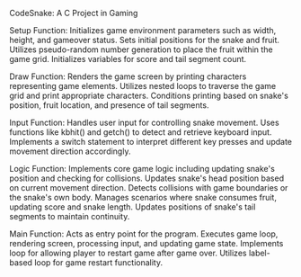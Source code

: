 CodeSnake: A C Project in Gaming

Setup Function:
Initializes game environment parameters such as width, height, and gameover status.
Sets initial positions for the snake and fruit.
Utilizes pseudo-random number generation to place the fruit within the game grid.
Initializes variables for score and tail segment count.

Draw Function:
Renders the game screen by printing characters representing game elements.
Utilizes nested loops to traverse the game grid and print appropriate characters.
Conditions printing based on snake's position, fruit location, and presence of tail segments.


Input Function:
Handles user input for controlling snake movement.
Uses functions like kbhit() and getch() to detect and retrieve keyboard input.
Implements a switch statement to interpret different key presses and update movement direction accordingly.

Logic Function:
Implements core game logic including updating snake's position and checking for collisions.
Updates snake's head position based on current movement direction.
Detects collisions with game boundaries or the snake's own body.
Manages scenarios where snake consumes fruit, updating score and snake length.
Updates positions of snake's tail segments to maintain continuity.

Main Function:
Acts as entry point for the program.
Executes game loop, rendering screen, processing input, and updating game state.
Implements loop for allowing player to restart game after game over.
Utilizes label-based loop for game restart functionality.
